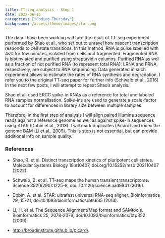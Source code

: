 ```yaml
---
title: TT-seq analysis - Step 1
date: 2022-06-16 
categories: ["Coding Thursday"]
background: /assets/theme/images/star.png
---
```


The data I have been working with are the result of TT-seq experiment performed by Shao et al., who set out to unravel how nascent transcription responds to cell state transitions. 
In this method, RNA is pulse labelled with 4sU for few minutes, isolated from cells and fragmented. Fragmented RNA is biotinylated and purified using streptavidin columns. Purified RNA as well as a fraction of not purified RNA (to represent total RNA); LRNA and FRNA, respectively, are subject to RNA sequencing. Data generated in such experiment allows to estimate the rates of RNA synthesis and degradation. I refer you to the original TT-seq paper for further info (Schwalb et al., 2016)
In the next few posts, I will attempt to repeat Shao’s analysis. 

Shao et al. used ERCC spike-in RNAs as a reference for total and labeled RNA samples normalisation. Spike-ins are used to generate a scale-factor to account for differences in library size between multiple samples. 

Therefore, in the first step of analysis I will align paired Illumina sequence reads against a reference genome as well as against spike-in sequences using STAR (Dobin et al., 2013). 
I will mark duplicates (Picard) and index the genome BAM (Li et al., 2009). This is step is not essential, but can provide additional info on sample quality.


### References

* Shao, R. et al. Distinct transcription kinetics of pluripotent cell states. Molecular Systems Biology 18:e10407, doi.org/10.15252/msb.202110407 (2022).

* Schwalb, B. et al. TT-seq maps the human transient transcriptome. Science 352(6290):1225-8, doi: 10.1126/science.aad9841 (2016).

* Dobin, A. et al. STAR: ultrafast universal RNA-seq aligner. Bioinformatics 29, 15-21, doi:10.1093/bioinformatics/bts635 (2013).

* Li, H. et al. The Sequence Alignment/Map format and SAMtools. Bioinformatics 25, 2078-2079, doi:10.1093/bioinformatics/btp352 (2009).

* http://broadinstitute.github.io/picard/.

